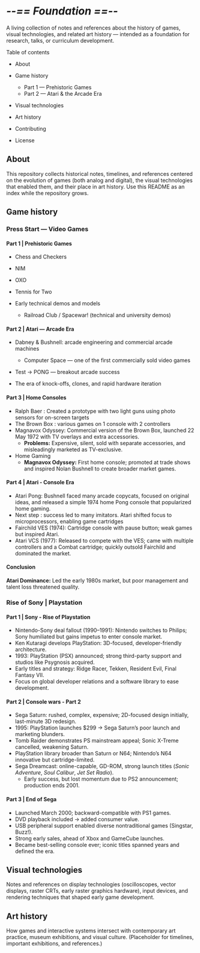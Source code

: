 # ***--== Foundation ==--***

A living collection of notes and references about the history of games, visual technologies, and related art history — intended as a foundation for research, talks, or curriculum development.

Table of contents

* About
* Game history

  * Part 1 — Prehistoric Games
  * Part 2 — Atari \& the Arcade Era

* Visual technologies
* Art history
* Contributing
* License

## About

This repository collects historical notes, timelines, and references centered on the evolution of games (both analog and digital), the visual technologies that enabled them, and their place in art history. Use this README as an index while the repository grows.

## Game history

### Press Start — Video Games

#### Part 1 | Prehistoric Games

* Chess and Checkers
* NIM
* OXO
* Tennis for Two
* Early technical demos and models

  * Railroad Club / Spacewar! (technical and university demos)

#### Part 2 | Atari — Arcade Era

* Dabney \& Bushnell: arcade engineering and commercial arcade machines

  * Computer Space — one of the first commercially sold video games

* Test → PONG — breakout arcade success
* The era of knock-offs, clones, and rapid hardware iteration

#### Part 3 | Home Consoles

* Ralph Baer : Created a prototype with two light guns using photo sensors for on-screen targets
* The Brown Box : various games on 1 console with 2 controllers
* Magnavox Odyssey: Commercial version of the Brown Box, launched 22 May 1972 with TV overlays and extra accessories.
  * **Problems:** Expensive, silent, sold with separate accessories, and misleadingly marketed as TV-exclusive.
* Home Gaming
  * **Magnavox Odyssey:** First home console; promoted at trade shows and inspired Nolan Bushnell to create broader market games.

#### Part 4 | Atari - Console Era

* Atari Pong: Bushnell faced many arcade copycats, focused on original ideas, and released a simple 1974 home Pong console that popularized home gaming.
* Next step : success led to many imitators. Atari shifted focus to microprocessors, enabling game cartridges
* Fairchild VES (1974): Cartridge console with pause button; weak games but inspired Atari.
* Atari VCS (1977): Released to compete with the VES; came with multiple controllers and a Combat cartridge; quickly outsold Fairchild and dominated the market.

#### Conclusion
**Atari Dominance:** Led the early 1980s market, but poor management and talent loss threatened quality.

### Rise of Sony | Playstation
#### Part 1 | Sony - Rise of Playstation
* Nintendo-Sony deal fallout (1990–1991): Nintendo switches to Philips; Sony humiliated but gains impetus to enter console market.
* Ken Kutaragi develops PlayStation: 3D-focused, developer-friendly architecture.
* 1993: PlayStation (PSX) announced; strong third-party support and studios like Psygnosis acquired.
* Early titles and strategy: Ridge Racer, Tekken, Resident Evil, Final Fantasy VII.
* Focus on global developer relations and a software library to ease development.

#### Part 2 | Console wars - Part 2
* Sega Saturn: rushed, complex, expensive; 2D-focused design initially, last-minute 3D redesign.
* 1995: PlayStation launches $299 → Sega Saturn’s poor launch and marketing blunders.
* Tomb Raider demonstrates PS mainstream appeal; Sonic X-Treme cancelled, weakening Saturn.
* PlayStation library broader than Saturn or N64; Nintendo’s N64 innovative but cartridge-limited.
* Sega Dreamcast: online-capable, GD-ROM, strong launch titles (*Sonic Adventure*, *Soul Calibur*, *Jet Set Radio*).
  * Early success, but lost momentum due to PS2 announcement; production ends 2001.

#### Part 3 | End of Sega
* Launched March 2000; backward-compatible with PS1 games.
* DVD playback included → added consumer value.
* USB peripheral support enabled diverse nontraditional games (Singstar, Buzz!).
* Strong early sales, ahead of Xbox and GameCube launches.
* Became best-selling console ever; iconic titles spanned years and defined the era.


## Visual technologies

Notes and references on display technologies (oscilloscopes, vector displays, raster CRTs, early raster graphics hardware), input devices, and rendering techniques that shaped early game development.

## Art history

How games and interactive systems intersect with contemporary art practice, museum exhibitions, and visual culture. (Placeholder for timelines, important exhibitions, and references.)

